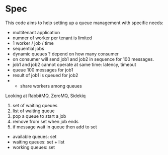 # Spec

This code aims to help setting up a queue management with specific needs:
* multitenant application
* numner of worker per tenant is limited
* 1 worker / job / time
* sequential jobs
* dynamic queues ? depend on how many consumer
* on consumer will send job1 and job2 in sequence for 100 messages.
* job1 and job2 cannot operate at same time: latency, timeout
* queue 100 messages for job1
* result of job1 is queued for job2
* * share workers among queues

Looking at RabbitMQ, ZeroMQ, Sidekiq

1. set of waiting queues
2. list of waiting queue
3. pop a queue to start a job
4. remove from set when job ends
5. if message wait in queue then add to set

* available queues: set
* waiting queues: set + list
* working queues: set
